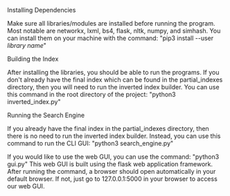 Installing Dependencies

Make sure all libraries/modules are installed before running the program.
Most notable are networkx, lxml, bs4, flask, nltk, numpy, and simhash.
You can install them on your machine with the command:
"pip3 install --user *library name*"


Building the Index

After installing the libraries, you should be able to run the programs.
If you don't already have the final index which can be found in the partial_indexes directory,
then you will need to run the inverted index builder.
You can use this command in the root directory of the project:
"python3 inverted_index.py"


Running the Search Engine

If you already have the final index in the partial_indexes directory,
then there is no need to run the inverted index builder.
Instead, you can use this command to run the CLI GUI:
"python3 search_engine.py"

If you would like to use the web GUI, you can use the command:
"python3 gui.py"
This web GUI is built using the flask web application framework.
After running the command, a browser should open automatically in your default browser.
If not, just go to 127.0.0.1:5000 in your browser to access our web GUI.
